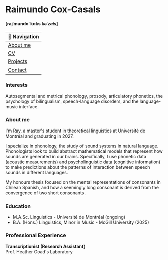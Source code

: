 # Raimundo Cox-Casals
#### [rajˈmundo ˈkɑks kəˈzaɫs]

| 📌 Navigation |
|---------------|
| [About me](README.md) |
| [CV](cv.md) |
| [Projects](projects.md) |
| [Contact](contact.md) |

### Interests
Autosegmental and metrical phonology, prosody, articulatory phonetics, the psychology of bilingualism, speech-language disorders, and the language-music interface.

### About me
I'm Ray, a master's student in theoretical linguistics at Université de Montréal and graduating in 2027.

I specialize in phonology, the study of sound systems in natural language. Phonologists look to build abstract mathematical models that represent how sounds are generated in our brains. Specifically, I use phonetic data (acoustic measurements) and psycholinguistic data (cognitive information) to make predictions about the patterns of interaction between speech sounds in different languages.

My honours thesis focused on the mental representations of consonants in Chilean Spanish, and how a seemingly long consonant is derived from the convergence of two short consonants.

### Education
- M.A.Sc. Linguistics - Université de Montréal (ongoing)
- B.A. (Hons.) Linguistics, Minor in Music - McGill University (2025)

### Professional Experience
**Transcriptionist (Research Assistant)**  
Prof. Heather Goad's Laboratory
